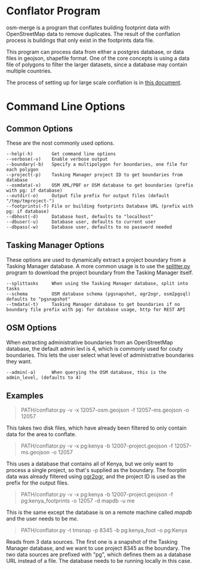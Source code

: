 # Conflator Program

osm-merge is a program that conflates building footprint data with
OpenStreetMap data to remove duplicates. The result of the conflation
process is buildings that only exist in the footprints data file.

This program can process data from either a postgres database, or data
files in geojson, shapefile format. One of the core concepts is using
a data file of polygons to filter the larger datasets, since a
database may contain multiple countries.

The process of setting up for large scale conflation is in [this
document](conflation.md).

# Command Line Options

## Common Options

These are the nost commonly used options.

    --help(-h)       Get command line options
    --verbose(-v)    Enable verbose output
    --boundary(-b)   Specify a multipolygon for boundaries, one file for each polygon
    --project(-p)    Tasking Manager project ID to get boundaries from database
    --osmdata(-x)    OSM XML/PBF or OSM database to get boundaries (prefix with pg: if database)
    --outdir(-o)     Output file prefix for output files (default "/tmp/tmproject-")
    --footprints(-f) File or building footprints Database URL (prefix with pg: if database)
    --dbhost(-d)     Database host, defaults to "localhost"
    --dbuser(-u)     Database user, defaults to current user
    --dbpass(-w)     Database user, defaults to no password needed

## Tasking Manager Options

These options are used to dynamically extract a project boundary from
a Tasking Manager database. A more common usage is to use the
[splitter.py](splitter.md) program to download the project boundary
from the Tasking Manager itself.

    --splittasks     When using the Tasking Manager database, split into tasks
    --schema         OSM database schema (pgsnapshot, ogr2ogr, osm2pgsql) defaults to "pgsnapshot"
    --tmdata(-t)     Tasking Manager database to get boundaries if no boundary file prefix with pg: for database usage, http for REST API

## OSM Options

When extracting administrative boundaries from an OpenStreetMap
database, the default admin levl is 4, which is commonly used for
couty boundaries. This lets the user select what level of
administrative boundaries they want.

    --admin(-a)      When querying the OSM database, this is the admin_level, (defaults to 4)

## Examples

> PATH/conflator.py -v -x 12057-osm.geojson -f 12057-ms.geojson -o 12057

This takes two disk files, which have already been filtered to only
contain data for the area to conflate.

> PATH/conflator.py -v -x pg:kenya -b 12007-project.geojson -f 12057-ms.geojson -o 12057

This uses a database that contains all of Kenya, but we only want to
process a single project, so that's supplied as the boundary. The
foorptin data was already filtered using
[ogr2ogr](https://gdal.org/programs/ogr2ogr.html), and the project ID
is used as the prefix for the output files.

> PATH/conflator.py -v -x pg:kenya -b 12007-project.geojson -f pg:kenya_footprints -o 12057 -d mapdb -u me

This is the same except the database is on a remote machine called
_mapdb_ and the user needs to be _me_.

> PATH/conflator.py -t tmsnap -p 8345 -b pg:kenya_foot -o pg:Kenya

Reads from 3 data sources. The first one is a snapshot of the Tasking
Manager database, and we want to use project 8345 as the boundary. The
two data sources are prefixed with "pg", which defines them as a
database URL instead of a file. The database needs to be running
locally in this case.
